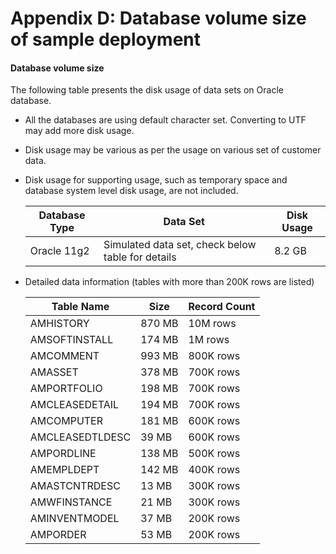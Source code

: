 # Appendix D: Database volume size of sample deployment 
#### Database volume size
The following table presents the disk usage of data sets on Oracle database.

- All the databases are using default character set. Converting to UTF may add more disk usage. 
- Disk usage may be various as per the usage on various set of customer data.
- Disk usage for supporting usage, such as temporary space and database system level disk usage, are not included.

    | Database Type                                     | Data Set                                                         | Disk Usage       |
    |---------------------------------------------------|------------------------------------------------------------------|------------------|
    | Oracle 11g2                                       | Simulated data set, check below table for details                | 8.2 GB           |

- Detailed data information (tables with more than 200K rows are listed)

    | Table Name      | Size   | Record Count |
    |-----------------|--------|--------------|
    | AMHISTORY       | 870 MB | 10M rows     |
    | AMSOFTINSTALL   | 174 MB | 1M rows      |
    | AMCOMMENT       | 993 MB | 800K rows    |
    | AMASSET         | 378 MB | 700K rows    |
    | AMPORTFOLIO     | 198 MB | 700K rows    |
    | AMCLEASEDETAIL  | 194 MB | 700K rows    |
    | AMCOMPUTER      | 181 MB | 600K rows    |
    | AMCLEASEDTLDESC | 39  MB | 600K rows    |
    | AMPORDLINE      | 138 MB | 500K rows    |
    | AMEMPLDEPT      | 142 MB | 400K rows    |
    | AMASTCNTRDESC   | 13  MB | 300K rows    |
    | AMWFINSTANCE    | 21  MB | 300K rows    |
    | AMINVENTMODEL   | 37  MB | 200K rows    |
    | AMPORDER        | 53  MB | 200K rows    |
